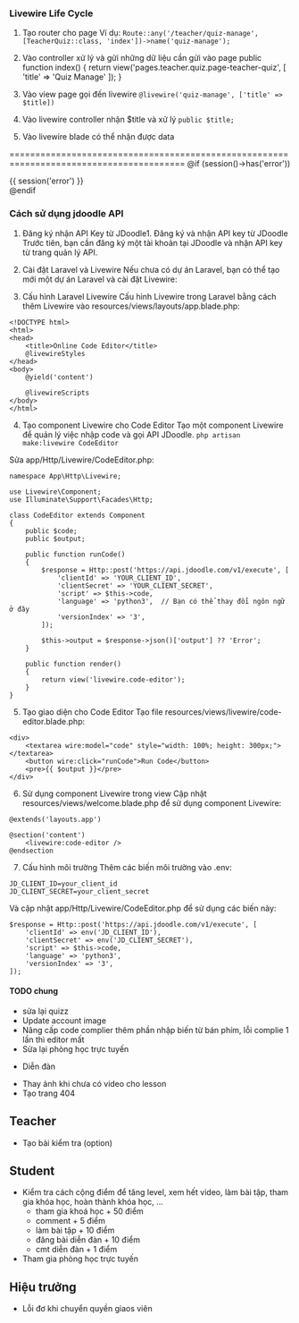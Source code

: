 ### Livewire Life Cycle

1. Tạo router cho page
Ví dụ:
`Route::any('/teacher/quiz-manage', [TeacherQuiz::class, 'index'])->name('quiz-manage');`

2. Vào controller xử lý và gửi những dữ liệu cần gửi vào page
public function index()
    {
        return view('pages.teacher.quiz.page-teacher-quiz', [
            'title' => 'Quiz Manage'
        ]);
    }

3. Vào view page gọi đến livewire
`@livewire('quiz-manage', ['title' => $title])`

4. Vào livewire controller nhận $title và xử lý
`public $title;`

5. Vào livewire blade có thể nhận được data

========================================================================================
@if (session()->has('error'))
    <div class="error">
        <span>{{ session('error') }}</span>
    </div>
@endif



### Cách sử dụng jdoodle API
1. Đăng ký nhận API Key từ JDoodle1.
Đăng ký và nhận API key từ JDoodle
Trước tiên, bạn cần đăng ký một tài khoản tại JDoodle và nhận API key từ trang quản lý API.

2. Cài đặt Laravel và Livewire
Nếu chưa có dự án Laravel, bạn có thể tạo mới một dự án Laravel và cài đặt Livewire:

3. Cấu hình Laravel Livewire
Cấu hình Livewire trong Laravel bằng cách thêm Livewire vào resources/views/layouts/app.blade.php:
```
<!DOCTYPE html>
<html>
<head>
    <title>Online Code Editor</title>
    @livewireStyles
</head>
<body>
    @yield('content')

    @livewireScripts
</body>
</html>
```

4. Tạo component Livewire cho Code Editor
Tạo một component Livewire để quản lý việc nhập code và gọi API JDoodle.
`php artisan make:livewire CodeEditor`

Sửa app/Http/Livewire/CodeEditor.php:
```
namespace App\Http\Livewire;

use Livewire\Component;
use Illuminate\Support\Facades\Http;

class CodeEditor extends Component
{
    public $code;
    public $output;

    public function runCode()
    {
        $response = Http::post('https://api.jdoodle.com/v1/execute', [
            'clientId' => 'YOUR_CLIENT_ID',
            'clientSecret' => 'YOUR_CLIENT_SECRET',
            'script' => $this->code,
            'language' => 'python3',  // Bạn có thể thay đổi ngôn ngữ ở đây
            'versionIndex' => '3',
        ]);

        $this->output = $response->json()['output'] ?? 'Error';
    }

    public function render()
    {
        return view('livewire.code-editor');
    }
}
```
5. Tạo giao diện cho Code Editor
Tạo file resources/views/livewire/code-editor.blade.php:

```
<div>
    <textarea wire:model="code" style="width: 100%; height: 300px;"></textarea>
    <button wire:click="runCode">Run Code</button>
    <pre>{{ $output }}</pre>
</div>
```

6. Sử dụng component Livewire trong view
Cập nhật resources/views/welcome.blade.php để sử dụng component Livewire:

```
@extends('layouts.app')

@section('content')
    <livewire:code-editor />
@endsection
```

7. Cấu hình môi trường
Thêm các biến môi trường vào .env:

```
JD_CLIENT_ID=your_client_id
JD_CLIENT_SECRET=your_client_secret
```
Và cập nhật app/Http/Livewire/CodeEditor.php để sử dụng các biến này:

```
$response = Http::post('https://api.jdoodle.com/v1/execute', [
    'clientId' => env('JD_CLIENT_ID'),
    'clientSecret' => env('JD_CLIENT_SECRET'),
    'script' => $this->code,
    'language' => 'python3',
    'versionIndex' => '3',
]);
```


#### TODO chung

- sửa lại quizz
- Update account image
- Nâng cấp code complier thêm phần nhập biến từ bán phím, lỗi complie 1 lần thì editor mất
- Sửa lại phòng học trực tuyến
<!-- - quên mật khẩu (vấn đề email) -->
- Diễn đàn
<!-- - Phần thống kê menu -->
<!-- - Theem discovery theo lop -->
- Thay ảnh khi chưa có video cho lesson
- Tạo trang 404

## Teacher
- Tạo bài kiểm tra (option)
<!-- - Xoá lesson -->
<!-- - Theem nut xoa yeu cau tham gia o teacher student manage -->

## Student
- Kiểm tra cách cộng điểm để tăng level, xem hết video, làm bài tập, tham gia khóa học, hoàn thành khóa học, ...
    + tham gia khoá học + 50 điểm
    + comment + 5 điểm
    + làm bài tập + 10 điểm
    + đăng bài diễn đàn + 10 điểm
    + cmt diễn đàn + 1 điểm
- Tham gia phòng học trực tuyến

## Hiệu trưởng
<!-- - Tạo một tài khoản root có mọi quyền -->
<!-- - Phân quyền cho hiệu trưởng có thể phân quyền cho các giáo viên -->
- Lỗi đơ khi chuyển quyền giaos viên
